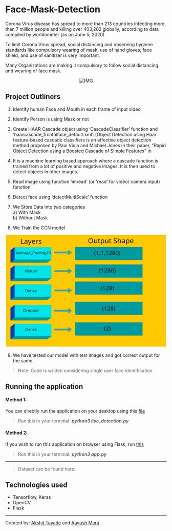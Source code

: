# Face-Mask-Detection

<p>Corona Virus disease has spread to more than 213 countries infecting more than 7 million people and
killing over 403,202 globally, according to data compiled by worldometer (as on June 5, 2020) <br>

To limit Corona Virus spread, social distancing and observing hygiene standards like compulsory
wearing of mask, use of hand gloves, face shield, and use of sanitizer is very important. <br>

Many Organizations are making it compulsory to follow social distancing and wearing of face mask.</p>

<p align='center'>
    <img alt="IMG" src="https://github.com/AkshitTayade/Face-Mask-Detection/blob/main/static/demo.gif?raw=true" width="500" height="350" />
</p>

## Project Outliners
1. Identify human Face and Mouth in each frame of input video
2. Identify Person is using Mask or not

3. Create HAAR Cascade object using ‘CascadeClassifier’ function and
‘haarcascade_frontalface_default.xml’. [Object Detection using Haar feature-based cascade
classifiers is an effective object detection method proposed by Paul Viola and Michael Jones
in their paper, &quot;Rapid Object Detection using a Boosted Cascade of Simple Features&quot; in
2001. It is a machine learning based approach where a cascade function is trained from a lot
of positive and negative images. It is then used to detect objects in other images. 

4. Read image using function ‘imread’ (or ‘read’ for video/ camera input) function

5. Detect face using ‘detectMultiScale’ function

6. We Store Data into two categories <br>
a) With Mask <br>
b) Without Mask

7. We Train the CCN model <br>
<p align='center'>
    <img alt="IMG" src="https://github.com/AkshitTayade/Face-Mask-Detection/blob/main/static/Screenshot%202021-03-26%20at%201.08.16%20PM.png?raw=true" width="500" height="350" />
</p>

8. We have tested our model with test images and got correct output for the same.

> Note: Code is written considering single user face identification

## Running the application
#### Method 1: <br>
You can directly run the application on your desktop using this [file](https://github.com/AkshitTayade/Face-Mask-Detection/blob/main/live_detection.py) 
>Run this in your terminal: ***python3 live_detection.py***

#### Method 2: <br>
If you wish to run this application on browser using Flask, run [this](https://github.com/AkshitTayade/Face-Mask-Detection/blob/main/app.py)
>Run this in your terminal: ***python3 app.py***

<hr></hr>

>Dataset can be found here: 

## Technologies used
* Tensorflow, Keras
* OpenCV
* Flask

<hr></hr>

Created by: [Akshit Tayade](https://github.com/AkshitTayade) and [Aayush Maru](https://github.com/aayushmaru18)
